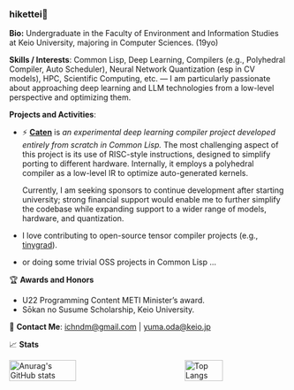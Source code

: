### hikettei🌙

**Bio:** Undergraduate in the Faculty of Environment and Information Studies at Keio University, majoring in Computer Sciences. (19yo)

**Skills / Interests**: Common Lisp, Deep Learning, Compilers (e.g., Polyhedral Compiler, Auto Scheduler), Neural Network Quantization (esp in CV models), HPC, Scientific Computing, etc. — I am particularly passionate about approaching deep learning and LLM technologies from a low-level perspective and optimizing them.

**Projects and Activities**:

- ⚡️ [**Caten**](https://github.com/hikettei/Caten) is _an experimental deep learning compiler project developed entirely from scratch in Common Lisp._ The most challenging aspect of this project is its use of RISC-style instructions, designed to simplify porting to different hardware. Internally, it employs a polyhedral compiler as a low-level IR to optimize auto-generated kernels.

    Currently, I am seeking sponsors to continue development after starting university; strong financial support would enable me to further simplify the codebase while expanding support to a wider range of models, hardware, and quantization.

- I love contributing to open-source tensor compiler projects (e.g., [tinygrad](https://github.com/tinygrad/tinygrad)).

- or doing some trivial OSS projects in Common Lisp ...

🏆 **Awards and Honors**

- U22 Programming Content METI Minister’s award.
- Sōkan no Susume Scholarship, Keio University.

📧 **Contact Me**: [ichndm@gmail.com](mailto:ichndm@gmail.com) | [yuma.oda@keio.jp](mailto:yuma.oda@keio.jp)

📈 **Stats**

<div style="display: flex; flex-direction: row; justify-content: space-between;">
  <img src="https://github-readme-stats.vercel.app/api?username=hikettei&show_icons=true&count_private=true&theme=graywhite" alt="Anurag's GitHub stats" width="49%" />
  <img src="https://github-readme-stats.vercel.app/api/top-langs/?username=hikettei&layout=compact&theme=graywhite" alt="Top Langs" width="37%" />
</div>

<br>
